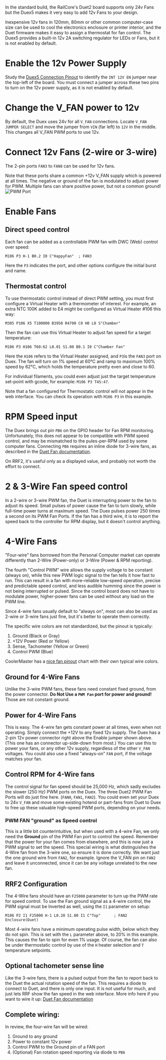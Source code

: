 In the standard build, the RailCore's Duet2 board supports only 24v Fans but the Duex5 makes it very easy to add 12v Fans to your design.

Inexpensive 12v fans in 120mm, 80mm or other common computer-case size can be used to cool the electronics enclosure or printer interior, and the Duet firmware makes it easy to assign a thermostat for fan control.  The Duex5 provides a built-in 12v 2A switching regulator for LEDs or Fans, but it is not enabled by default.

# Enable the 12v Power Supply
Study the [Duex5 Connection Pinout](https://duet3d.dozuki.com/Wiki/Duex_wiring_diagrams) to identify the `INT 12V EN` jumper near the top-left of the board.
You must connect a jumper across these two pins to turn on the 12v power supply, as it is not enabled by default.

# Change the V_FAN power to 12v
By default, the Duex uses 24v for all `V_FAN` connections.  Locate `V_FAN JUMPER SELECT` and move the jumper from `VIN` (far left) to `12V` in the middle.  This changes all V_FAN PWM ports to use 12v.

# Connect 12v Fans (2-wire or 3-wire)
The 2-pin ports `FAN3` to `FAN8` can be used for 12v fans.

Note that these ports share a common +12v V_FAN supply which is powered at all times.  The negative or ground of the fan is modulated to adjust power for PWM.  Multiple fans can share positive power, but not a common ground!
![PWM Port](12v_fans_pwm.png)

# Enable Fans 
## Direct speed control
Each fan can be added as a controllable PWM fan with DWC (Web) control over speed:

```M106 P3 H-1 B0.2 I0 C"HappyFan" 	; FAN3```

Here the `P3` indicates the port, and other options configure the initial burst and name.

## Thermostat control
To use thermostatic control instead of direct PWM setting, you must first configure a Virtual Heater with a thermometer of interest.  For example, an extra NTC 100K added to E4 might be configured as Virtual Heater #106 this way:

```M305 P106 X5 T100000 B3950 R4700 C0 H0 L0 S"Chamber"```

Then the fan can use this Virtual Heater to adjust fan speed for a target temperature:

```M106 P3 H106 T60:62 L0.01 S1.00 B0.1 I0 C"Chamber Fan"```

Here the `H106` refers to the Virtual Heater assigned, and `P3`is the `FAN3` port on Duex.  The fan will turn on 1% speed at 60°C and ramp to maximum 100% speed by 62°C, which holds the temperature pretty even and close to 60.

For individual filaments, you could even adjust just the target temperature set-point with gcode, for example: `M106 P3 T45:47`.

Note that a fan configured for Thermostatic control will not appear in the web interface.  You can check its operation with `M106 P3` in this example.

# RPM Speed input

The Duex brings out pin `PB6` on the GPIO header for Fan RPM monitoring.  Unfortunately, this does not appear to be compatible with PWM speed control, and may be mismatched to the pules-per-RPM used by some computer fans.  Connecting `PB6` requires an inline diode for 3-wire fans, as described in the [Duet Fan documentation](https://duet3d.dozuki.com/Wiki/Connecting_and_configuring_fans).

On RRF2, it's useful only as a displayed value, and probably not worth the effort to connect.

# 2 & 3-Wire Fan speed control
In a 2-wire or 3-wire PWM fan, the Duet is interrupting power to the fan to adjust its speed.  Small pulses of power cause the fan to turn slowly, while full-time power turns at maximum speed.  The Duex pulses power 250 times a second on its PWM Fan Ports.  If the fan has a third wire, it is to report the speed back to the controller for RPM display, but it doesn't control anything.

# 4-Wire Fans
"Four-wire" fans borrowed from the Personal Computer market can operate differently than 2-Wire (Power-only) or 3-Wire (Power & RPM reporting).  

The fourth "Control PWM" wire allows the supply voltage to be constant (always on), while this new PWM logic signal to the fan tells it how fast to run.  This can result in a fan with more-reliable low-speed operation, precise and predictable speed control, and less audible humming since the power is not being interrupted or pulsed.  Since the control board does not have to modulate power, higher-power fans can be used without any load on the PWM line.

Since 4-wire fans usually default to "always on", most can also be used as 2-wire or 3-wire fans just fine, but it's better to operate them correctly.

The specific wire colors are not standardized, but the pinout is typically:

1. Ground (Black or Gray)
2. +12V Power (Red or Yellow) 
3. Sense, Tachometer (Yellow or Green)
4. Control PWM (Blue)

CoolerMaster has a [nice fan pinout](https://landing.coolermaster.com/faq/3-pin-and-4-pin-fan-wire-diagrams/) chart with their own typical wire colors.

## Ground for 4-Wire Fans

Unlike the 3-wire PWM fans, these fans need constant fixed ground, from the power connector.  **Do Not Use a `PWM Fan` port for power and ground!** Those are not constant ground.

## Power for 4-Wire Fans

This is easy.  The 4-wire fan gets constant power at all times, even when not operating.  Simply connect the +12V to any fixed 12v supply.  The Duex has a 2-pin 12v power connector right above the Enable jumper shown above.  (This one has an connector up-side-down from most.) You can use this to power your fans, or any other 12v supply, regardless of the other `V_FAN` voltages. You could also use a fixed "always-on" `FAN` port, if the voltage matches your fan.

## Control RPM for 4-Wire fans

The control signal for fan speed should be 25,000 Hz, which sadly excludes the slower (250 Hz) PWM ports on the Duex.  The three Duet2 PWM Fan Ports will do just fine here.  (`FAN0`, `FAN1`, `FAN2`).  You could even set your Duex to 24v `V_FAN` and move some existing hotend or part-fans from Duet to Duex to free up these valuable high-speed PWM ports, depending on your needs.

### PWM FAN "ground" as Speed control

This is a little bit counterintuitive, but when used with a 4-wire Fan, we only need the **Ground** pin of the PWM Fan port to control the speed.  Remember that the power for your fan comes from elsewhere, and this is now just a PWM signal to set the speed.  This special wiring is what distinguishes the 4-Wire fan from the 3-wire one, so ensure it is done correctly.  We want just the one ground wire from `FAN2`, for example.  Ignore the V_FAN pin on `FAN2` and leave it unconnected, since it can be any voltage unrelated to the new fan.

## RRF2 Configuration

The 4-Wire fans should have an `F25000` parameter to turn up the PWM rate for speed control.  To use the Fan ground signal as a 4-wire control, the PWM signal must be Inverted as well, using the `I1` parameter on setup:

```M106 P2 I1 F25000 H-1 L0.20 S1.00 I1 C"Top"		; FAN2 Enclosure(Duet)```

Most 4-wire fans have a minimum operating pulse width, below which they do not spin.  This is set with the `L` parameter above, to 20% in this example.  This causes the fan to spin for even 1% usage.  Of course, the fan can also be under thermostatic control by use of the `H` heater selection and `T` temperature setpoints.

## Optional tachometer sense line

Like the 3-wire fans, there is a pulsed output from the fan to report back to the Duet the actual rotation speed of the fan.  This requires a diode to connect to Duet, and there is only one input.  It is not useful for much, and just lets RRF show the fan speed in the web interface.  More info here if you want to wire it up:
[Duet Fan documentation](https://duet3d.dozuki.com/Wiki/Connecting_and_configuring_fans)

## Complete wiring:
In review, the four-wire fan will be wired:
1. Ground to any ground
2. Power to constant 12v power
3. Control PWM to the Ground pin of a FAN port
4. (Optional) Fan rotation speed reporting via diode to `PB6`

